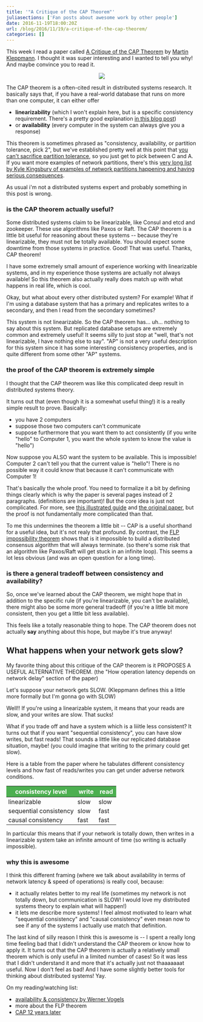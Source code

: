 ```yaml
---
title: '"A Critique of the CAP Theorem"'
juliasections: ['Fan posts about awesome work by other people']
date: 2016-11-19T18:00:20Z
url: /blog/2016/11/19/a-critique-of-the-cap-theorem/
categories: []
---
```


This week I read a paper called [A Critique of the CAP Theorem](https://arxiv.org/abs/1509.05393) by 
[Martin Kleppmann](https://martin.kleppmann.com/). I thought it was
super interesting and I wanted to tell you why! And maybe convince you
to read it.

<div align="center">
<a href="/images/drawings/cap.svg"><img src="/images/drawings/cap.png"></a>
</div>


The CAP theorem is a often-cited result in distributed systems research.
It basically says that, if you have a real-world database that runs on
more than one computer, it can either offer

* **linearizability** (which I won't explain here, but is a specific
  consistency requirement. There's a pretty good explanation [in this blog post](https://martin.kleppmann.com/2015/05/11/please-stop-calling-databases-cp-or-ap.html))
* or **availability** (every computer in the system can always give you a
  response)

This theorem is sometimes phrased as "consistency, availability, or partition
tolerance, pick 2", but we've established pretty well at this point that
[you can't sacrifice partition tolerance](https://codahale.com/you-cant-sacrifice-partition-tolerance/),
so you just get to pick between C and A. If you want more examples of
network partitions, there's this [very long list by Kyle Kingsbury of examples of network partitions happening and having serious consequences](https://github.com/aphyr/partitions-post).

As usual i'm not a distributed systems expert and probably something in
this post is wrong.

### is the CAP theorem actually useful?

Some distributed systems claim to be linearizable, like Consul and etcd
and zookeeper. These use algorithms like Paxos or Raft. The CAP theorem
is a little bit useful for reasoning about these systems -- because
they're linearizable, they must not be totally available. You should
expect some downtime from those systems in practice. Good! That was
useful. Thanks, CAP theorem!

I have some extremely small amount of experience working with
linearizable systems, and in my experience those systems are actually
not always available! So this theorem also actually really does match up
with what happens in real life, which is cool.

Okay, but what about every other distributed system? For example! What
if I'm using a database system that has a primary and replicates writes
to a secondary, and then I read from the secondary sometimes?

This system is not linearizable. So the CAP theorem has... uh... nothing
to say about this system. But replicated database setups are extremely
common and extremely useful! It seems silly to just stop at "well,
that's not linearizable, I have nothing else to say". "AP" is not a
very useful description for this system since it has some interesting
consistency properties, and is quite different from some other "AP"
systems.

### the proof of the CAP theorem is extremely simple

I thought that the CAP theorem was like this complicated deep result in
distributed systems theory.

It turns out that (even though it is a somewhat useful thing!) it is a
really simple result to prove. Basically:

* you have 2 computers
* suppose those two computers can't communicate
* suppose furthermore that you want them to act consistently (if you
  write "hello" to Computer 1, you want the whole system to know the
  value is "hello")

Now suppose you ALSO want the system to be available. This is
impossible! Computer 2 can't tell you that the current value is "hello"!
There is no possible way it could know that because it can't communicate
with Computer 1!

That's basically the whole proof. You need to formalize it a bit by defining things clearly which is why the paper is several pages instead of 2 paragraphs. (definitions are important)! But the core idea is just not complicated.
For more, see [this illustrated guide](http://mwhittaker.github.io/2014/08/16/illustrated-proof-cap-theorem/)
and [the original paper](http://www.glassbeam.com/sites/all/themes/glassbeam/images/blog/10.1.1.67.6951.pdf), but the proof is not fundamentally more complicated than that.

To me this undermines the theorem a little bit -- CAP is a useful
shorthand for a useful idea, but it's not realy that profound. By
contrast, the [FLP impossibility theorem](http://the-paper-trail.org/blog/a-brief-tour-of-flp-impossibility/)
shows that is it impossible to build a distributed consensus algorithm
that will always terminate. (so there's some risk that an algorithm like
Paxos/Raft will get stuck in an infinite loop). This seems a lot less
obvious (and was an open question for a long time).

### is there a general tradeoff between consistency and availability?

So, once we've learned about the CAP theorem, we might hope that in
addition to the specific rule (if you're linearizable, you can't be
available), there might also be some more general tradeoff (if you're a
little bit more consistent, then you get a little bit less available).

This feels like a totally reasonable thing to hope. The CAP theorem does
not actually **say** anything about this hope, but maybe it's true
anyway!

## What happens when your network gets slow?

My favorite thing about this critique of the CAP theorem is it PROPOSES
A USEFUL ALTERNATIVE THEOREM. (the "How operation latency depends on
network delay" section of the paper)

Let's suppose your network gets SLOW. (Kleppmann defines this a little
more formally but I'm gonna go with SLOW)

Well!! If you're using a linearizable system, it means that your reads
are slow, and your writes are slow. That sucks!

What if you trade off and have a system which is a liiitle less
consistent? It turns out that if you want "sequential consistency", you
can have slow writes, but fast reads! That sounds a little like our
replicated database situation, maybe! (you could imagine that writing to
the primary could get slow).

Here is a table from the paper where he tabulates different consistency
levels and how fast of reads/writes you can get under adverse network
conditions.

<style type="text/css">
th {
    background-color: #4CAF50;
    color: white;
}

td {
padding: 2px 5px ;
}

table {
margin-bottom: 10px;
}
</style>

| consistency level      | write | read |
|------------------------|-------|------|
| linearizable           | slow  | slow |
| sequential consistency | slow  | fast |
| causal consistency     | fast  | fast |


In particular this means that if your network is totally down, then
writes in a linearizable system take an infinite amount of time (so
writing is actually impossible).

### why this is awesome

I think this different framing (where we talk about availability in
terms of network latency & speed of operations) is really cool, because:

* it actually relates better to my real life (sometimes my network is
  not totally down, but communication is SLOW! I would love my
  distributed systems theory to explain what will happen!)
* it lets me describe more systems! I feel almost motivated to
  learn what "sequential consistency"  and "causal consistency" even
  mean now to see if any of the systems I actually use match that
  definition.

The last kind of silly reason I think this is awesome is -- I spent a
really long time feeling bad that I didn't understand the CAP theorem or
know how to apply it.
It turns out that the CAP theorem is actually a relatively small theorem
which is only useful in a limited number of cases! So it was less that I
didn't understand it and more that it's actually just not thaaaaaaat
useful. Now I don't feel as bad! And I have some slightly better tools
for thinking about distributed systems! Yay.

On my reading/watching list: 

* [availability & consistency by Werner Vogels](https://www.infoq.com/presentations/availability-consistency)
* more about the FLP theorem
* [CAP 12 years later](https://www.infoq.com/articles/cap-twelve-years-later-how-the-rules-have-changed)
